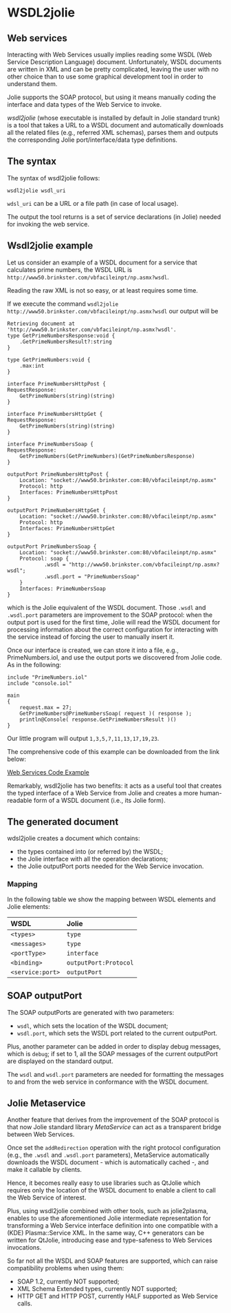 # WSDL2jolie

## Web services

Interacting with Web Services usually implies reading some WSDL \(Web Service Description Language\) document. Unfortunately, WSDL documents are written in XML and can be pretty complicated, leaving the user with no other choice than to use some graphical development tool in order to understand them.

Jolie supports the SOAP protocol, but using it means manually coding the interface and data types of the Web Service to invoke.

_wsdl2jolie_ \(whose executable is installed by default in Jolie standard trunk\) is a tool that takes a URL to a WSDL document and automatically downloads all the related files \(e.g., referred XML schemas\), parses them and outputs the corresponding Jolie port/interface/data type definitions.

## The syntax

The syntax of wsdl2jolie follows:

```text
wsdl2jolie wsdl_uri
```

`wdsl_uri` can be a URL or a file path \(in case of local usage\).

The output the tool returns is a set of service declarations \(in Jolie\) needed for invoking the web service.

## Wsdl2jolie example

Let us consider an example of a WSDL document for a service that calculates prime numbers, the WSDL URL is `http://www50.brinkster.com/vbfacileinpt/np.asmx?wsdl`.

Reading the raw XML is not so easy, or at least requires some time.

If we execute the command `wsdl2jolie http://www50.brinkster.com/vbfacileinpt/np.asmx?wsdl` our output will be

```text
Retrieving document at 'http://www50.brinkster.com/vbfacileinpt/np.asmx?wsdl'.
type GetPrimeNumbersResponse:void {
    .GetPrimeNumbersResult?:string
}

type GetPrimeNumbers:void {
    .max:int
}

interface PrimeNumbersHttpPost {
RequestResponse:
    GetPrimeNumbers(string)(string)
}

interface PrimeNumbersHttpGet {
RequestResponse:
    GetPrimeNumbers(string)(string)
}

interface PrimeNumbersSoap {
RequestResponse:
    GetPrimeNumbers(GetPrimeNumbers)(GetPrimeNumbersResponse)
}

outputPort PrimeNumbersHttpPost {
    Location: "socket://www50.brinkster.com:80/vbfacileinpt/np.asmx"
    Protocol: http
    Interfaces: PrimeNumbersHttpPost
}

outputPort PrimeNumbersHttpGet {
    Location: "socket://www50.brinkster.com:80/vbfacileinpt/np.asmx"
    Protocol: http
    Interfaces: PrimeNumbersHttpGet
}

outputPort PrimeNumbersSoap {
    Location: "socket://www50.brinkster.com:80/vbfacileinpt/np.asmx"
    Protocol: soap {
            .wsdl = "http://www50.brinkster.com/vbfacileinpt/np.asmx?wsdl";
            .wsdl.port = "PrimeNumbersSoap"
    }
    Interfaces: PrimeNumbersSoap
}
```

which is the Jolie equivalent of the WSDL document. Those `.wsdl` and `.wsdl.port` parameters are improvement to the SOAP protocol: when the output port is used for the first time, Jolie will read the WSDL document for processing information about the correct configuration for interacting with the service instead of forcing the user to manually insert it.

Once our interface is created, we can store it into a file, e.g., PrimeNumbers.iol, and use the output ports we discovered from Jolie code. As in the following:

```text
include "PrimeNumbers.iol"
include "console.iol"

main
{
    request.max = 27;
    GetPrimeNumbers@PrimeNumbersSoap( request )( response );
    println@Console( response.GetPrimeNumbersResult )()
}
```

Our little program will output `1,3,5,7,11,13,17,19,23`.

The comprehensive code of this example can be downloaded from the link below:

[Web Services Code Example](https://github.com/jolie/docs/tree/84c930e5e019035d1ee74b0ec1a9a31f2f8dddbb/web_services/code/wsdl2jolie_code.zip)

Remarkably, wsdl2jolie has two benefits: it acts as a useful tool that creates the typed interface of a Web Service from Jolie and creates a more human-readable form of a WSDL document \(i.e., its Jolie form\).

## The generated document

wdsl2jolie creates a document which contains:

* the types contained into \(or referred by\) the WSDL;
* the Jolie interface with all the operation declarations;
* the Jolie outputPort ports needed for the Web Service invocation.

### Mapping

In the following table we show the mapping between WSDL elements and Jolie elements:

| WSDL | Jolie |
| :--- | :--- |
| `<types>` | `type` |
| `<messages>` | `type` |
| `<portType>` | `interface` |
| `<binding>` | `outputPort:Protocol` |
| `<service:port>` | `outputPort` |

## SOAP outputPort

The SOAP outputPorts are generated with two parameters:

* `wsdl`, which sets the location of the WSDL document;
* `wsdl.port`, which sets the WSDL port related to the current outputPort.

Plus, another parameter can be added in order to display debug messages, which is `debug`; if set to 1, all the SOAP messages of the current outputPort are displayed on the standard output.

The `wsdl` and `wsdl.port` parameters are needed for formatting the messages to and from the web service in conformance with the WSDL document.

## Jolie Metaservice

Another feature that derives from the improvement of the SOAP protocol is that now Jolie standard library _MetaService_ can act as a transparent bridge between Web Services.

Once set the `addRedirection` operation with the right protocol configuration \(e.g., the `.wsdl` and `.wsdl.port` parameters\), MetaService automatically downloads the WSDL document - which is automatically cached -, and make it callable by clients.

Hence, it becomes really easy to use libraries such as QtJolie which requires only the location of the WSDL document to enable a client to call the Web Service of interest.

Plus, using wsdl2jolie combined with other tools, such as jolie2plasma, enables to use the aforementioned Jolie intermediate representation for transforming a Web Service interface definition into one compatible with a \(KDE\) Plasma::Service XML. In the same way, C++ generators can be written for QtJolie, introducing ease and type-safeness to Web Services invocations.

So far not all the WSDL and SOAP features are supported, which can raise compatibility problems when using them:

* SOAP 1.2, currently NOT supported;
* XML Schema Extended types, currently NOT supported;
* HTTP GET and HTTP POST, currently HALF supported as Web Service calls.

